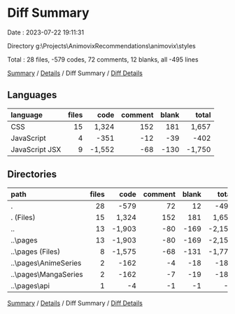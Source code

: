 # Diff Summary

Date : 2023-07-22 19:11:31

Directory g:\\Projects\\AnimovixRecommendations\\animovix\\styles

Total : 28 files,  -579 codes, 72 comments, 12 blanks, all -495 lines

[Summary](results.md) / [Details](details.md) / Diff Summary / [Diff Details](diff-details.md)

## Languages
| language | files | code | comment | blank | total |
| :--- | ---: | ---: | ---: | ---: | ---: |
| CSS | 15 | 1,324 | 152 | 181 | 1,657 |
| JavaScript | 4 | -351 | -12 | -39 | -402 |
| JavaScript JSX | 9 | -1,552 | -68 | -130 | -1,750 |

## Directories
| path | files | code | comment | blank | total |
| :--- | ---: | ---: | ---: | ---: | ---: |
| . | 28 | -579 | 72 | 12 | -495 |
| . (Files) | 15 | 1,324 | 152 | 181 | 1,657 |
| .. | 13 | -1,903 | -80 | -169 | -2,152 |
| ..\\pages | 13 | -1,903 | -80 | -169 | -2,152 |
| ..\\pages (Files) | 8 | -1,575 | -68 | -131 | -1,774 |
| ..\\pages\\AnimeSeries | 2 | -162 | -4 | -18 | -184 |
| ..\\pages\\MangaSeries | 2 | -162 | -7 | -19 | -188 |
| ..\\pages\\api | 1 | -4 | -1 | -1 | -6 |

[Summary](results.md) / [Details](details.md) / Diff Summary / [Diff Details](diff-details.md)